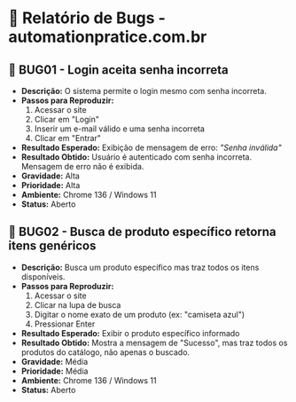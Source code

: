 # 🐞 Relatório de Bugs - automationpratice.com.br

## 🐛 BUG01 - Login aceita senha incorreta
- **Descrição:** O sistema permite o login mesmo com senha incorreta.
- **Passos para Reproduzir:**
  1. Acessar o site  
  2. Clicar em "Login"  
  3. Inserir um e-mail válido e uma senha incorreta  
  4. Clicar em "Entrar"
- **Resultado Esperado:** Exibição de mensagem de erro: _"Senha inválida"_
- **Resultado Obtido:** Usuário é autenticado com senha incorreta. Mensagem de erro não é exibida.
- **Gravidade:** Alta  
- **Prioridade:** Alta  
- **Ambiente:** Chrome 136 / Windows 11  
- **Status:** Aberto  

## 🐛 BUG02 - Busca de produto específico retorna itens genéricos
- **Descrição:** Busca um produto específico mas traz todos os itens disponíveis.
- **Passos para Reproduzir:**
  1. Acessar o site  
  2. Clicar na lupa de busca  
  3. Digitar o nome exato de um produto (ex: "camiseta azul")  
  4. Pressionar Enter
- **Resultado Esperado:** Exibir o produto específico informado
- **Resultado Obtido:** Mostra a mensagem de "Sucesso", mas traz todos os produtos do catálogo, não apenas o buscado.
- **Gravidade:** Média  
- **Prioridade:** Média  
- **Ambiente:** Chrome 136 / Windows 11  
- **Status:** Aberto  
